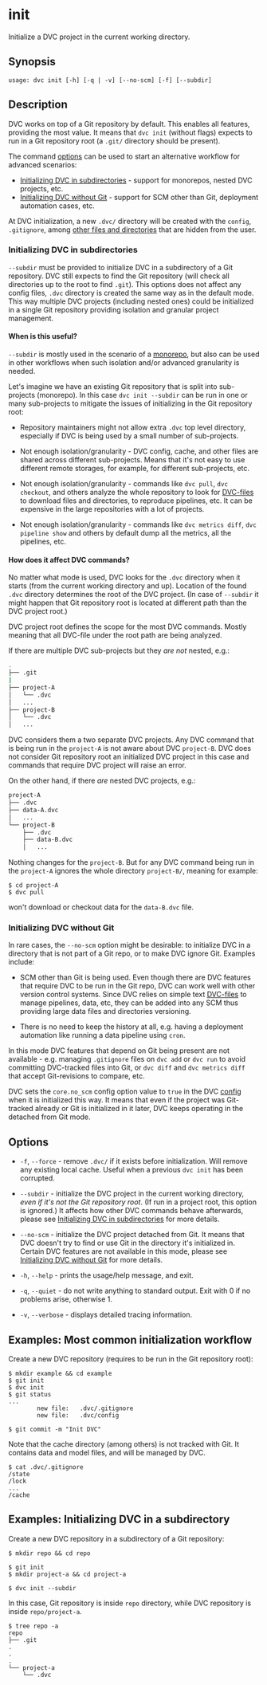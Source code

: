 # init

Initialize a <abbr>DVC project</abbr> in the current working directory.

## Synopsis

```usage
usage: dvc init [-h] [-q | -v] [--no-scm] [-f] [--subdir]
```

## Description

DVC works on top of a Git repository by default. This enables all features,
providing the most value. It means that `dvc init` (without flags) expects to
run in a Git repository root (a `.git/` directory should be present).

The command [options](#options) can be used to start an alternative workflow for
advanced scenarios:

- [Initializing DVC in subdirectories](#initializing-dvc-in-subdirectories) -
  support for monorepos, nested <abbr>DVC projects</abbr>, etc.
- [Initializing DVC without Git](#how-does-it-affect-dvc-commands) - support for
  SCM other than Git, deployment automation cases, etc.

At DVC initialization, a new `.dvc/` directory will be created with the
`config`, `.gitignore`, among
[other files and directories](/doc/user-guide/dvc-files-and-directories) that
are hidden from the user.

### Initializing DVC in subdirectories

`--subdir` must be provided to initialize DVC in a subdirectory of a Git
repository. DVC still expects to find the Git repository (will check all
directories up to the root to find `.git`). This options does not affect any
config files, `.dvc` directory is created the same way as in the default mode.
This way multiple DVC projects (including nested ones) could be initialized in a
single Git repository providing isolation and granular project management.

#### When is this useful?

`--subdir` is mostly used in the scenario of a
[monorepo](https://en.wikipedia.org/wiki/Monorepo), but also can be used in
other workflows when such isolation and/or advanced granularity is needed.

Let's imagine we have an existing Git repository that is split into sub-projects
(monorepo). In this case `dvc init --subdir` can be run in one or many
sub-projects to mitigate the issues of initializing in the Git repository root:

- Repository maintainers might not allow extra `.dvc` top level directory,
  especially if DVC is being used by a small number of sub-projects.

- Not enough isolation/granularity - DVC config, cache, and other files are
  shared across different sub-projects. Means that it's not easy to use
  different remote storages, for example, for different sub-projects, etc.

- Not enough isolation/granularity - commands like `dvc pull`, `dvc checkout`,
  and others analyze the whole repository to look for
  [DVC-files](/doc/user-guide/dvc-file-format) to download files and
  directories, to reproduce <abbr>pipelines</abbr>, etc. It can be expensive in
  the large repositories with a lot of projects.

- Not enough isolation/granularity - commands like `dvc metrics diff`,
  `dvc pipeline show` and others by default dump all the metrics, all the
  pipelines, etc.

#### How does it affect DVC commands?

No matter what mode is used, DVC looks for the `.dvc` directory when it starts
(from the current working directory and up). Location of the found `.dvc`
directory determines the root of the DVC project. (In case of `--subdir` it
might happen that Git repository root is located at different path than the DVC
project root.)

DVC project root defines the scope for the most DVC commands. Mostly meaning
that all DVC-file under the root path are being analyzed.

If there are multiple DVC sub-projects but they _are not_ nested, e.g.:

```sh
.
├── .git
|
├── project-A
│   └── .dvc
│   ...
├── project-B
│   └── .dvc
│   ...
```

DVC considers them a two separate DVC projects. Any DVC command that is being
run in the `project-A` is not aware about DVC `project-B`. DVC does not consider
Git repository root an initialized DVC project in this case and commands that
require DVC project will raise an error.

On the other hand, if there _are_ nested DVC projects, e.g.:

```sh
project-A
├── .dvc
├── data-A.dvc
│   ...
└── project-B
    ├── .dvc
    ├── data-B.dvc
    │   ...
```

Nothing changes for the `project-B`. But for any DVC command being run in the
`project-A` ignores the whole directory `project-B/`, meaning for example:

```dvc
$ cd project-A
$ dvc pull
```

won't download or checkout data for the `data-B.dvc` file.

### Initializing DVC without Git

In rare cases, the `--no-scm` option might be desirable: to initialize DVC in a
directory that is not part of a Git repo, or to make DVC ignore Git. Examples
include:

- SCM other than Git is being used. Even though there are DVC features that
  require DVC to be run in the Git repo, DVC can work well with other version
  control systems. Since DVC relies on simple text
  [DVC-files](/doc/user-guide/dvc-file-format) to manage <abbr>pipelines</abbr>,
  data, etc, they can be added into any SCM thus providing large data files and
  directories versioning.

- There is no need to keep the history at all, e.g. having a deployment
  automation like running a data pipeline using `cron`.

In this mode DVC features that depend on Git being present are not available -
e.g. managing `.gitignore` files on `dvc add` or `dvc run` to avoid committing
DVC-tracked files into Git, or `dvc diff` and `dvc metrics diff` that accept
Git-revisions to compare, etc.

DVC sets the `core.no_scm` config option value to `true` in the DVC
[config](/doc/command-reference/config) when it is initialized this way. It
means that even if the project was Git-tracked already or Git is initialized in
it later, DVC keeps operating in the detached from Git mode.

## Options

- `-f`, `--force` - remove `.dvc/` if it exists before initialization. Will
  remove any existing local cache. Useful when a previous `dvc init` has been
  corrupted.

- `--subdir` - initialize the DVC project in the current working directory,
  _even if it's not the Git repository root_. (If run in a project root, this
  option is ignored.) It affects how other DVC commands behave afterwards,
  please see
  [Initializing DVC in subdirectories](#initializing-dvc-in-subdirectories) for
  more details.

- `--no-scm` - initialize the DVC project detached from Git. It means that DVC
  doesn't try to find or use Git in the directory it's initialized in. Certain
  DVC features are not available in this mode, please see
  [Initializing DVC without Git](#initializing-dvc-without-git) for more
  details.

- `-h`, `--help` - prints the usage/help message, and exit.

- `-q`, `--quiet` - do not write anything to standard output. Exit with 0 if no
  problems arise, otherwise 1.

- `-v`, `--verbose` - displays detailed tracing information.

## Examples: Most common initialization workflow

Create a new <abbr>DVC repository</abbr> (requires to be run in the Git
repository root):

```dvc
$ mkdir example && cd example
$ git init
$ dvc init
$ git status
...
        new file:   .dvc/.gitignore
        new file:   .dvc/config

$ git commit -m "Init DVC"
```

Note that the <abbr>cache</abbr> directory (among others) is not tracked with
Git. It contains data and model files, and will be managed by DVC.

```dvc
$ cat .dvc/.gitignore
/state
/lock
...
/cache
```

## Examples: Initializing DVC in a subdirectory

Create a new <abbr>DVC repository</abbr> in a subdirectory of a Git repository:

```dvc
$ mkdir repo && cd repo

$ git init
$ mkdir project-a && cd project-a

$ dvc init --subdir
```

In this case, Git repository is inside `repo` directory, while <abbr>DVC
repository</abbr> is inside `repo/project-a`.

```dvc
$ tree repo -a
repo
├── .git
.
.
.
└── project-a
    └── .dvc
```
